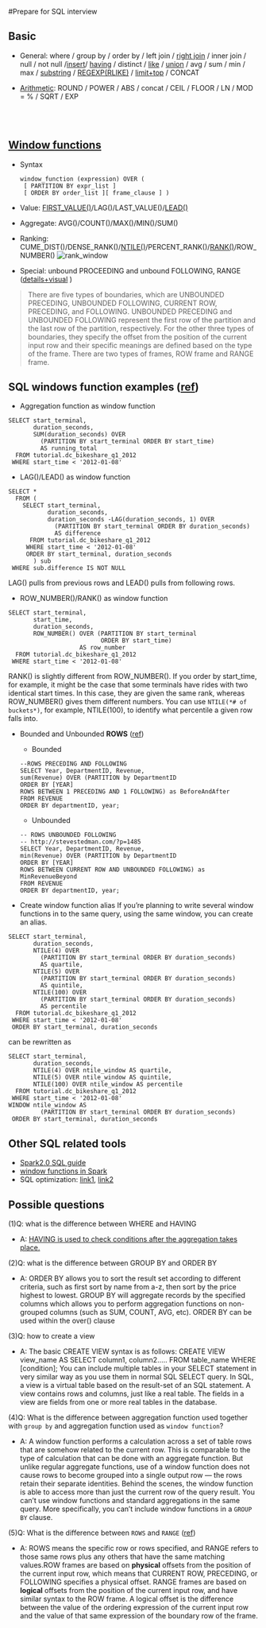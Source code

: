 #Prepare for SQL interview

## Basic
* General: where / group by / order by / left join / [right join](http://www.w3schools.com/sql/sql_join_right.asp) / inner join / null / not null /[insert](http://www.w3schools.com/sql/sql_insert.asp)/ [having](http://www.w3schools.com/sql/sql_having.asp) / distinct / [like](http://www.w3schools.com/sql/sql_like.asp) / [union](http://www.w3schools.com/sql/sql_union.asp) / avg / sum / min / max / [substring](https://dev.mysql.com/doc/refman/5.7/en/string-functions.html#function_substr) / [REGEXP(RLIKE)](https://dev.mysql.com/doc/refman/5.7/en/regexp.html#operator_regexp) / [limit+top](https://www.w3schools.com/sql/sql_top.asp) / CONCAT

* [Arithmetic](http://www.w3resource.com/sql/arithmetic-functions/sql-arithmetic-function.php):  ROUND / POWER / ABS / concat / CEIL / FLOOR / LN / MOD = % / SQRT / EXP

<br>
<br>


##  [Window functions](https://drill.apache.org/docs/sql-window-functions-introduction/)
* Syntax
  
  ```
  window_function (expression) OVER (
   [ PARTITION BY expr_list ]
   [ ORDER BY order_list ][ frame_clause ] )  
  ```   
* Value: [FIRST_VALUE()](https://docs.oracle.com/cd/B28359_01/server.111/b28286/functions059.htm)/LAG()/LAST_VALUE()/[LEAD()](https://docs.oracle.com/cd/B19306_01/server.102/b14200/functions074.htm)
* Aggregate: AVG()/COUNT()/MAX()/MIN()/SUM()
* Ranking: CUME_DIST()/DENSE_RANK()/[NTILE()](https://docs.oracle.com/cd/B19306_01/server.102/b14200/functions101.htm)/PERCENT_RANK()/[RANK()](https://docs.oracle.com/cd/B19306_01/server.102/b14200/functions123.htm)/ROW_NUMBER()
![rank_window](./ranking_window.png)
* Special: unbound PROCEEDING and unbound FOLLOWING, RANGE ([details+visual](https://databricks.com/blog/2015/07/15/introducing-window-functions-in-spark-sql.html) )

>There are five types of boundaries, which are UNBOUNDED PRECEDING, UNBOUNDED FOLLOWING, CURRENT ROW, <value> PRECEDING, and <value> FOLLOWING. UNBOUNDED PRECEDING and UNBOUNDED FOLLOWING represent the first row of the partition and the last row of the partition, respectively. For the other three types of boundaries, they specify the offset from the position of the current input row and their specific meanings are defined based on the type of the frame. There are two types of frames, ROW frame and RANGE frame.

## SQL windows function examples ([ref]())
* Aggregation function as window function
```
SELECT start_terminal,
       duration_seconds,
       SUM(duration_seconds) OVER
         (PARTITION BY start_terminal ORDER BY start_time)
         AS running_total
  FROM tutorial.dc_bikeshare_q1_2012
 WHERE start_time < '2012-01-08'
```
* LAG()/LEAD() as window function
```
SELECT *
  FROM (
    SELECT start_terminal,
           duration_seconds,
           duration_seconds -LAG(duration_seconds, 1) OVER
             (PARTITION BY start_terminal ORDER BY duration_seconds)
             AS difference
      FROM tutorial.dc_bikeshare_q1_2012
     WHERE start_time < '2012-01-08'
     ORDER BY start_terminal, duration_seconds
       ) sub
 WHERE sub.difference IS NOT NULL
```
LAG() pulls from previous rows and LEAD() pulls from following rows. 

* ROW_NUMBER()/RANK() as window function
```
SELECT start_terminal,
       start_time,
       duration_seconds,
       ROW_NUMBER() OVER (PARTITION BY start_terminal
                          ORDER BY start_time)
                    AS row_number
  FROM tutorial.dc_bikeshare_q1_2012
 WHERE start_time < '2012-01-08'
 ```
 RANK() is slightly different from ROW_NUMBER(). If you order by start_time, for example, it might be the case that some terminals have rides with two identical start times. In this case, they are given the same rank, whereas ROW_NUMBER() gives them different numbers. You can use `NTILE(*# of buckets*)`, for example, NTILE(100), to identify what percentile a given row falls into. 

* Bounded and Unbounded **ROWS** ([ref](http://stevestedman.com/2013/04/rows-and-range-preceding-and-following/))
  * Bounded
  ```
  --ROWS PRECEDING AND FOLLOWING
  SELECT Year, DepartmentID, Revenue,
  sum(Revenue) OVER (PARTITION by DepartmentID
  ORDER BY [YEAR]
  ROWS BETWEEN 1 PRECEDING AND 1 FOLLOWING) as BeforeAndAfter
  FROM REVENUE
  ORDER BY departmentID, year;
  ```
  * Unbounded
  ```
  -- ROWS UNBOUNDED FOLLOWING
  -- http://stevestedman.com/?p=1485
  SELECT Year, DepartmentID, Revenue,
  min(Revenue) OVER (PARTITION by DepartmentID
  ORDER BY [YEAR]
  ROWS BETWEEN CURRENT ROW AND UNBOUNDED FOLLOWING) as MinRevenueBeyond
  FROM REVENUE
  ORDER BY departmentID, year;
  ```

* Create window function alias
If you’re planning to write several window functions in to the same query, using the same window, you can create an alias. 
```
SELECT start_terminal,
       duration_seconds,
       NTILE(4) OVER
         (PARTITION BY start_terminal ORDER BY duration_seconds)
         AS quartile,
       NTILE(5) OVER
         (PARTITION BY start_terminal ORDER BY duration_seconds)
         AS quintile,
       NTILE(100) OVER
         (PARTITION BY start_terminal ORDER BY duration_seconds)
         AS percentile
  FROM tutorial.dc_bikeshare_q1_2012
 WHERE start_time < '2012-01-08'
 ORDER BY start_terminal, duration_seconds
```
can be rewritten as
```
SELECT start_terminal,
       duration_seconds,
       NTILE(4) OVER ntile_window AS quartile,
       NTILE(5) OVER ntile_window AS quintile,
       NTILE(100) OVER ntile_window AS percentile
  FROM tutorial.dc_bikeshare_q1_2012
 WHERE start_time < '2012-01-08'
WINDOW ntile_window AS
         (PARTITION BY start_terminal ORDER BY duration_seconds)
 ORDER BY start_terminal, duration_seconds
 ```


## Other SQL related tools
* [Spark2.0 SQL guide](https://spark.apache.org/docs/2.0.0-preview/sql-programming-guide.html)
* [window functions in Spark](https://databricks.com/blog/2015/07/15/introducing-window-functions-in-spark-sql.html)
* SQL optimization: [link1](http://www.teradata-sql.com/2012/03/sql-optimization.html), [link2](http://www.teradatahelp.com/2010/11/teradata-performance-tuning-basic-tips.html)

## Possible questions
(1)Q: what is the difference between WHERE and HAVING
* A: [HAVING is used to check conditions after the aggregation takes place.](http://stackoverflow.com/questions/287474/whats-the-difference-between-having-and-where)

(2)Q: what is the difference between GROUP BY and ORDER BY
* A: ORDER BY allows you to sort the result set according to different criteria, such as first sort by name from a-z, then sort by the price highest to lowest. GROUP BY will aggregate records by the specified columns which allows you to perform aggregation functions on non-grouped columns (such as SUM, COUNT, AVG, etc). ORDER BY can be used within the over() clause

(3)Q: how to create a view
* A: The basic CREATE VIEW syntax is as follows: CREATE VIEW view_name AS SELECT column1, column2..... FROM table_name WHERE [condition]; You can include multiple tables in your SELECT statement in very similar way as you use them in normal SQL SELECT query. In SQL, a view is a virtual table based on the result-set of an SQL statement. A view contains rows and columns, just like a real table. The fields in a view are fields from one or more real tables in the database.

(4)Q: What is the difference between aggregation function used together with `group by` and aggregation function used as `window function`? 
* A: A window function performs a calculation across a set of table rows that are somehow related to the current row. This is comparable to the type of calculation that can be done with an aggregate function. But unlike regular aggregate functions, use of a window function does not cause rows to become grouped into a single output row — the rows retain their separate identities. Behind the scenes, the window function is able to access more than just the current row of the query result. You can’t use window functions and standard aggregations in the same query. More specifically, you can’t include window functions in a `GROUP BY` clause.

(5)Q: What is the difference between `ROWS` and `RANGE` ([ref](https://databricks.com/blog/2015/07/15/introducing-window-functions-in-spark-sql.html))
* A: ROWS means the specific row or rows specified, and RANGE refers to those same rows plus any others that have the same matching values.ROW frames are based on **physical** offsets from the position of the current input row, which means that CURRENT ROW, <value> PRECEDING, or <value> FOLLOWING specifies a physical offset. RANGE frames are based on **logical** offsets from the position of the current input row, and have similar syntax to the ROW frame. A logical offset is the difference between the value of the ordering expression of the current input row and the value of that same expression of the boundary row of the frame. 

